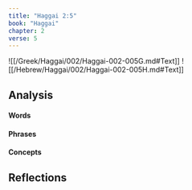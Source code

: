 ```yaml
---
title: "Haggai 2:5"
book: "Haggai"
chapter: 2
verse: 5
---
```

![[/Greek/Haggai/002/Haggai-002-005G.md#Text]]
![[/Hebrew/Haggai/002/Haggai-002-005H.md#Text]]

## Analysis

#### Words

#### Phrases

#### Concepts

## Reflections
